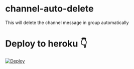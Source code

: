 # channel-auto-delete
This will delete the channel message in group automatically 

# Deploy to heroku 👇
[![Deploy](https://www.herokucdn.com/deploy/button.svg)](https://heroku.com/deploy?template=https://github.com/Ns-AnoNymouS/channel-auto-delete/tree/main)
